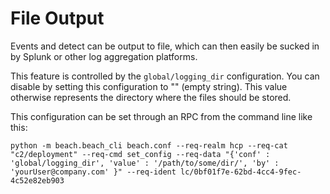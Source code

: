 # File Output
Events and detect can be output to file, which can then easily be sucked in by Splunk or other log aggregation platforms. 

This feature is controlled by the `global/logging_dir` configuration. You can disable by setting this configuration to "" (empty string). This value otherwise represents the directory where the files should be stored.

This configuration can be set through an RPC from the command line like this:

```
python -m beach.beach_cli beach.conf --req-realm hcp --req-cat "c2/deployment" --req-cmd set_config --req-data "{'conf' : 'global/logging_dir', 'value' : '/path/to/some/dir/', 'by' : 'yourUser@company.com' }" --req-ident lc/0bf01f7e-62bd-4cc4-9fec-4c52e82eb903
```